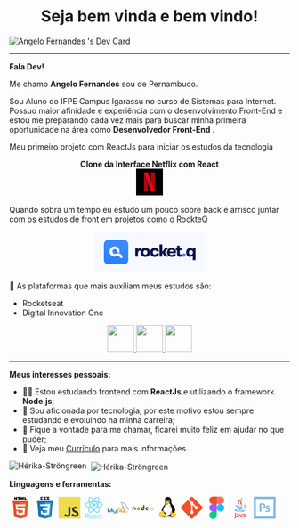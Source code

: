 <div>
  <h1 align="center"> Seja bem vinda e bem vindo! </h1>

  <a href="https://app.daily.dev/Fernnandez"><img src="https://api.daily.dev/devcards/ce4b9b6ff5c24344953a48bdab303029.png?r=kym" width="400" alt="Angelo Fernandes 's Dev Card"/></a>
<div/>


<hr />
<p align="left" > 
  <b>Fala Dev!</b>
</p>

<p align="left" >
Me chamo <b>Angelo Fernandes</b> sou de Pernambuco.
</p>

<p align="left" >
Sou Aluno do IFPE Campus Igarassu no curso de Sistemas para Internet.<br />
Possuo maior afinidade e experiência com o desenvolvimento Front-End e estou me preparando cada vez mais para buscar minha primeira oportunidade na área como <b>Desenvolvedor Front-End </b>.
</p>

<p align="left" >
Meu primeiro projeto com ReactJs para iniciar os estudos da tecnologia
</p>
<p align="center" > <b>Clone da Interface Netflix com React</b></br>
<a href="https://github.com/Fernnandez/Netflix-Clone-React" target="_blank">
  <img src="https://github.com/Fernnandez/Netflix-Clone-React/raw/master/.github/Netflix-new-icon.png" width="48px" height="48px" >
</a>
</p>



<p align="left" >
Quando sobra um tempo eu estudo um pouco sobre back e arrisco juntar com os estudos de front em projetos como o RockteQ 
</p>
<p align="center" >
<a href="https://github.com/Fernnandez/RocketQ-nlw06" target="_blank">
  <img src="https://github.com/Fernnandez/RocketQ-nlw06/raw/master/.github/rocketq.png" >
</a>
</p>
<p align="left" >
🚀 As plataformas que mais auxiliam meus estudos são:
  <ul>
  <li> Rocketseat </li>
  <li> Digital Innovation One </li>
</ul>
</p>
</p>

<div align ="center">
<a href="https://www.linkedin.com/in/angelo-oliveira-905b061b4/" target="_blank">
  <img src="https://i.ibb.co/Kx2GSrT/linkedin.png" width="48px" height="48px">
</a>
<a href="https://www.instagram.com/fern_anndes/" target="_blank">
  <img src="https://cdn.icon-icons.com/icons2/1211/PNG/512/1491579602-yumminkysocialmedia36_83067.png" width="48px" height="48px">
</a>
<a href="https://github.com/Fernnandez" target="_blank">
  <img src="https://cdn.iconscout.com/icon/free/png-256/github-108-438008.png" width="48px" height="48px">
</a>
</div>

<hr />

**Meus interesses pessoais:**


- 👩‍💻 Estou estudando frontend com **ReactJs**,e utilizando o framework **Node.js**; 
- 💼 Sou aficionada por tecnologia, por este motivo estou sempre estudando e evoluindo na minha carreira;
- 💬 Fique a vontade para me chamar, ficarei muito feliz em ajudar no que puder;
- 📝 Veja meu <a href="https://drive.google.com/file/d/15r3fwjbNxJD0h63D6ccUS-OBtoC9FPG1/view?usp=sharing" target="_blank">Currículo</a> para mais informações.

<p>
  <img align="left" src="https://github-readme-stats.vercel.app/api/top-langs/?username=Fernnandez&layout=compact&theme=graywhite&title_color=268bd2" alt="Hérika-Ströngreen" />
</p>
<p>&nbsp;
  <img align="center" src="https://github-readme-stats.vercel.app/api?username=Fernnandez&count_private=true&show_icons=true&theme=graywhite&icon_color=268bd2&title_color=268bd2" alt="Hérika-Ströngreen" />
</p>

**Linguagens e ferramentas:**  

<p align="left">
<img src="https://raw.githubusercontent.com/devicons/devicon/master/icons/html5/html5-original-wordmark.svg" alt="html5" width="40" height="40"/> 
<img src="https://raw.githubusercontent.com/devicons/devicon/master/icons/css3/css3-original-wordmark.svg" alt="css3" width="40" height="40"/> 
<img src="https://raw.githubusercontent.com/devicons/devicon/master/icons/javascript/javascript-original.svg" alt="javascript" width="40" height="40"/> 
<img src="https://raw.githubusercontent.com/devicons/devicon/master/icons/react/react-original-wordmark.svg" alt="react" width="40" height="40"/> 
<img src="https://raw.githubusercontent.com/devicons/devicon/master/icons/mysql/mysql-original-wordmark.svg" alt="mysql" width="40" height="40"/> 
<img src="https://raw.githubusercontent.com/devicons/devicon/master/icons/nodejs/nodejs-original-wordmark.svg" alt="nodejs" width="40" height="40"/>  
<img src="https://raw.githubusercontent.com/devicons/devicon/master/icons/linux/linux-original.svg" alt="linux" width="40" height="40" />
<img src="https://raw.githubusercontent.com/devicons/devicon/master/icons/git/git-original.svg" alt="git" width="40" height="40"/> 
<img src="https://raw.githubusercontent.com/devicons/devicon/9f4f5cdb393299a81125eb5127929ea7bfe42889/icons/figma/figma-original.svg" alt="figma" width="40" height="40"/> 
<img src="https://raw.githubusercontent.com/devicons/devicon/9f4f5cdb393299a81125eb5127929ea7bfe42889/icons/java/java-original-wordmark.svg" alt="java" width="40" height="40"/> 
<img src="https://raw.githubusercontent.com/devicons/devicon/9f4f5cdb393299a81125eb5127929ea7bfe42889/icons/photoshop/photoshop-line.svg" alt="photoshop" width="40" height="40"/> 
</p>




